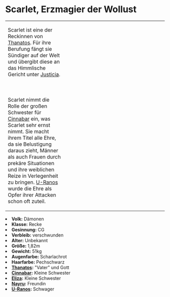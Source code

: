 # Scarlet, Erzmagier der Wollust

<table>
<tr><td>
<p>
Scarlet ist eine der Reckinnen von <a href="Thanatos.md">Thanatos</a>. Für ihre Berufung fängt sie Sündiger auf der Welt
und übergibt diese an das Himmlische Gericht unter <a href="Justicia.md">Justicia</a>.
<br></br><br></br>
Scarlet nimmt die Rolle der großen Schwester für <a href="Cinnabar.md">Cinnabar</a> ein, was Scarlet sehr ernst nimmt.
Sie macht ihrem Titel alle Ehre, da sie Belustigung daraus zieht, Männer als auch Frauen durch prekäre Situationen
und ihre weiblichen Reize in Verlegenheit zu bringen. <a href="U-Ranos.md">U-Ranos</a> wurde die Ehre als Opfer ihrer
Attacken schon oft zuteil.
</p>

</td><td width="300">
<!-- Edit here -->
<img src="scarlet.png" alt="" />
</td></tr>
</table>

<procedure title="Allgemeine Informationen">
<list columns="3">
<li><b>Volk:</b> Dämonen</li>
<li><b>Klasse:</b> Recke</li>
<li><b>Gesinnung:</b> CG</li>
<li><b>Verbleib:</b> verschwunden</li>
</list>
</procedure>

<procedure title="Aussehen">
<list columns="3">
<li><b>Alter:</b> Unbekannt</li>
<li><b>Größe:</b> 1,82m</li>
<li><b>Gewicht:</b> 51kg</li>
<li><b>Augenfarbe:</b> Scharlachrot</li>
<li><b>Haarfarbe:</b> Pechschwarz</li>
<!-- <li><b>Maße:</b> 99/75-65-87</li> -->
</list>
</procedure>

<procedure title="Beziehungen">
<list columns="3">
<li><b><a href="Thanatos.md">Thanatos</a>:</b> "Vater" und Gott</li>
<li><b><a href="Cinnabar.md">Cinnabar</a>:</b> Kleine Schwester</li>
<li><b><a href="Eliza.md">Eliza</a>:</b> Kleine Schwester</li>
<li><b><a href="Nayru.md">Nayru</a>:</b> Freundin</li>
<li><b><a href="U-Ranos.md">U-Ranos</a>:</b> Schwager</li>
</list>
</procedure>


<!--
## Notizen

- **Ziele:**
- **Geheimnisse:** 
-->